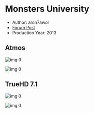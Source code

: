 # Monsters University

* Author: aron7awol
* [Forum Post](https://www.avsforum.com/threads/bass-eq-for-filtered-movies.2995212/post-58501162)
* Production Year: 2013

## Atmos

![img 0](https://i.imgur.com/xo3lTOM.jpg)

![img 0](https://i.imgur.com/QgYIJwf.png)

## TrueHD 7.1

![img 0](https://i.imgur.com/jvpLxqS.jpg)

![img 0](https://i.imgur.com/2gieAJq.png)

